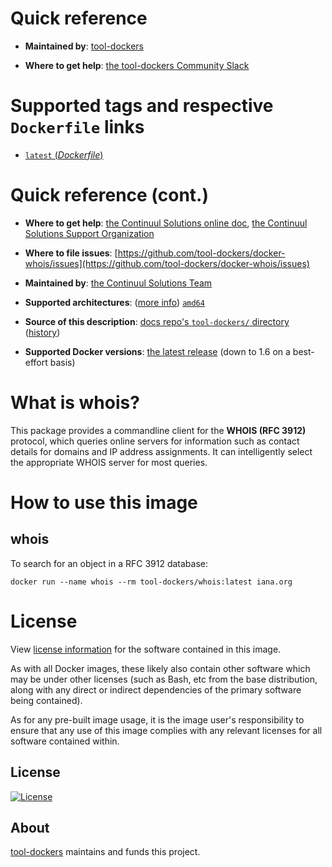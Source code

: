 # Quick reference

-	**Maintained by**:
	[tool-dockers](https://github.com/tool-dockers/docker-whois)

-	**Where to get help**:
	[the tool-dockers Community Slack][slack]

# Supported tags and respective `Dockerfile` links

-	[`latest` (*Dockerfile*)](https://github.com/tool-dockers/docker-whois/blob/master/Dockerfile)

# Quick reference (cont.)

-	**Where to get help**:
	[the Continuul Solutions online doc](http://doc.tool-dockers.com/), [the Continuul Solutions Support Organization](https://support.tool-dockers.com/)

-	**Where to file issues**:
	[https://github.com/tool-dockers/docker-whois/issues](https://github.com/tool-dockers/docker-whois/issues)

-	**Maintained by**:
	[the Continuul Solutions Team](https://github.com/tool-dockers/docker-whois)

-	**Supported architectures**: ([more info](https://github.com/docker-library/official-images#architectures-other-than-amd64))
	[`amd64`](https://hub.docker.com/r/amd64/whois/)

-	**Source of this description**:
	[docs repo's `tool-dockers/` directory](https://github.com/tool-dockers/docker-whois/tree/master) ([history](https://github.com/tool-dockers/docker-whois/commits/master))

-	**Supported Docker versions**:
	[the latest release](https://github.com/docker/docker-ce/releases/latest) (down to 1.6 on a best-effort basis)

# What is whois?

This package provides a commandline client for the **WHOIS (RFC 3912)** protocol, which queries online servers for information such as contact details for domains and IP address assignments. It can intelligently select the appropriate WHOIS server for most queries.

# How to use this image

## whois

To search for an object in a RFC 3912 database:

```console
docker run --name whois --rm tool-dockers/whois:latest iana.org
```

# License

View [license information](https://raw.githubusercontent.com/tool-dockers/docker-whois/master/LICENSE) for the software contained in this image.

As with all Docker images, these likely also contain other software which may be under other licenses (such as Bash, etc from the base distribution, along with any direct or indirect dependencies of the primary software being contained).

As for any pre-built image usage, it is the image user's responsibility to ensure that any use of this image complies with any relevant licenses for all software contained within.

## License

[![License](https://img.shields.io/badge/License-BSD%203--Clause-blue.svg)](https://opensource.org/licenses/BSD-3-Clause)

## About

[tool-dockers][website] maintains and funds this project.

  [logo]: https://avatars3.githubusercontent.com/u/57697117?s=60&v=4
  [website]: https://continuul.solutions
  [slack]: https://continuul.slack.com
